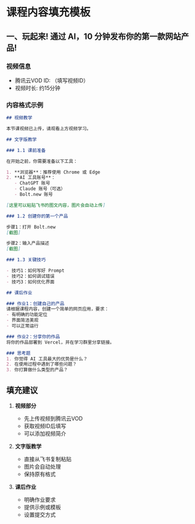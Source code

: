 # 课程内容填充模板

## 一、玩起来! 通过 AI，10 分钟发布你的第一款网站产品!

### 视频信息
- 腾讯云VOD ID: （填写视频ID）
- 视频时长: 约15分钟

### 内容格式示例

```markdown
## 视频教学

本节课视频已上传，请观看上方视频学习。

## 文字版教学

### 1.1 课前准备

在开始之前，你需要准备以下工具：

1. **浏览器**：推荐使用 Chrome 或 Edge
2. **AI 工具账号**：
   - ChatGPT 账号
   - Claude 账号（可选）
   - Bolt.new 账号

[这里可以粘贴飞书的图文内容，图片会自动上传]

### 1.2 创建你的第一个产品

步骤1：打开 Bolt.new
[截图]

步骤2：输入产品描述
[截图]

### 1.3 关键技巧

- 技巧1：如何写好 Prompt
- 技巧2：如何调试错误
- 技巧3：如何优化界面

## 课后作业

### 作业1：创建自己的产品
请根据课程内容，创建一个简单的网页应用，要求：
- 有明确的功能定位
- 界面简洁美观
- 可以正常运行

### 作业2：分享你的作品
将你的作品部署到 Vercel，并在学习群里分享链接。

### 思考题
1. 你觉得 AI 工具最大的优势是什么？
2. 在使用过程中遇到了哪些问题？
3. 你打算做什么类型的产品？
```

## 填充建议

1. **视频部分**
   - 先上传视频到腾讯云VOD
   - 获取视频ID后填写
   - 可以添加视频简介

2. **文字版教学**
   - 直接从飞书复制粘贴
   - 图片会自动处理
   - 保持原有格式

3. **课后作业**
   - 明确作业要求
   - 提供示例或模板
   - 设置提交方式